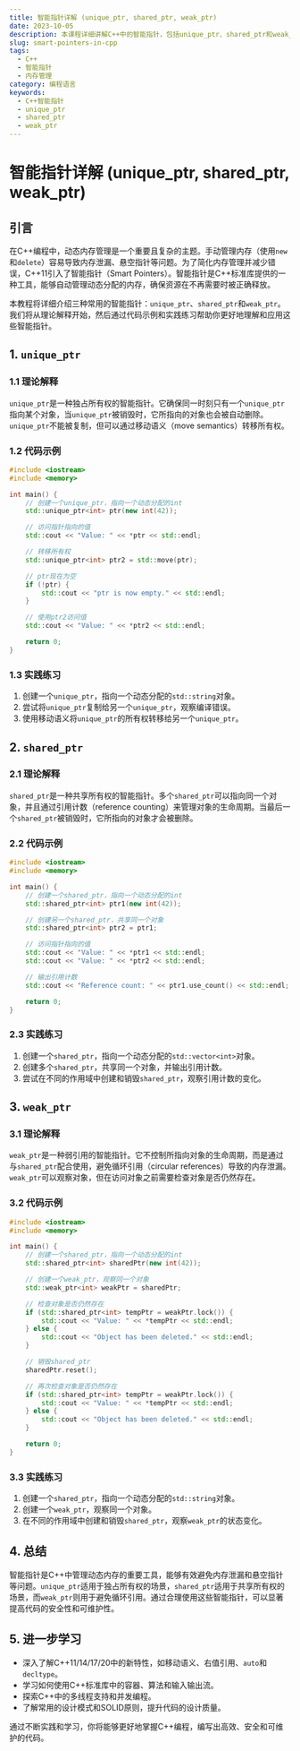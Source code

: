 ```yaml
---
title: 智能指针详解 (unique_ptr, shared_ptr, weak_ptr)
date: 2023-10-05
description: 本课程详细讲解C++中的智能指针，包括unique_ptr、shared_ptr和weak_ptr的使用方法、原理及最佳实践。
slug: smart-pointers-in-cpp
tags:
  - C++
  - 智能指针
  - 内存管理
category: 编程语言
keywords:
  - C++智能指针
  - unique_ptr
  - shared_ptr
  - weak_ptr
---
```


# 智能指针详解 (unique_ptr, shared_ptr, weak_ptr)

## 引言

在C++编程中，动态内存管理是一个重要且复杂的主题。手动管理内存（使用`new`和`delete`）容易导致内存泄漏、悬空指针等问题。为了简化内存管理并减少错误，C++11引入了智能指针（Smart Pointers）。智能指针是C++标准库提供的一种工具，能够自动管理动态分配的内存，确保资源在不再需要时被正确释放。

本教程将详细介绍三种常用的智能指针：`unique_ptr`、`shared_ptr`和`weak_ptr`。我们将从理论解释开始，然后通过代码示例和实践练习帮助你更好地理解和应用这些智能指针。

## 1. `unique_ptr`

### 1.1 理论解释

`unique_ptr`是一种独占所有权的智能指针。它确保同一时刻只有一个`unique_ptr`指向某个对象，当`unique_ptr`被销毁时，它所指向的对象也会被自动删除。`unique_ptr`不能被复制，但可以通过移动语义（move semantics）转移所有权。

### 1.2 代码示例

```cpp
#include <iostream>
#include <memory>

int main() {
    // 创建一个unique_ptr，指向一个动态分配的int
    std::unique_ptr<int> ptr(new int(42));

    // 访问指针指向的值
    std::cout << "Value: " << *ptr << std::endl;

    // 转移所有权
    std::unique_ptr<int> ptr2 = std::move(ptr);

    // ptr现在为空
    if (!ptr) {
        std::cout << "ptr is now empty." << std::endl;
    }

    // 使用ptr2访问值
    std::cout << "Value: " << *ptr2 << std::endl;

    return 0;
}
```

### 1.3 实践练习

1. 创建一个`unique_ptr`，指向一个动态分配的`std::string`对象。
2. 尝试将`unique_ptr`复制给另一个`unique_ptr`，观察编译错误。
3. 使用移动语义将`unique_ptr`的所有权转移给另一个`unique_ptr`。

## 2. `shared_ptr`

### 2.1 理论解释

`shared_ptr`是一种共享所有权的智能指针。多个`shared_ptr`可以指向同一个对象，并且通过引用计数（reference counting）来管理对象的生命周期。当最后一个`shared_ptr`被销毁时，它所指向的对象才会被删除。

### 2.2 代码示例

```cpp
#include <iostream>
#include <memory>

int main() {
    // 创建一个shared_ptr，指向一个动态分配的int
    std::shared_ptr<int> ptr1(new int(42));

    // 创建另一个shared_ptr，共享同一个对象
    std::shared_ptr<int> ptr2 = ptr1;

    // 访问指针指向的值
    std::cout << "Value: " << *ptr1 << std::endl;
    std::cout << "Value: " << *ptr2 << std::endl;

    // 输出引用计数
    std::cout << "Reference count: " << ptr1.use_count() << std::endl;

    return 0;
}
```

### 2.3 实践练习

1. 创建一个`shared_ptr`，指向一个动态分配的`std::vector<int>`对象。
2. 创建多个`shared_ptr`，共享同一个对象，并输出引用计数。
3. 尝试在不同的作用域中创建和销毁`shared_ptr`，观察引用计数的变化。

## 3. `weak_ptr`

### 3.1 理论解释

`weak_ptr`是一种弱引用的智能指针。它不控制所指向对象的生命周期，而是通过与`shared_ptr`配合使用，避免循环引用（circular references）导致的内存泄漏。`weak_ptr`可以观察对象，但在访问对象之前需要检查对象是否仍然存在。

### 3.2 代码示例

```cpp
#include <iostream>
#include <memory>

int main() {
    // 创建一个shared_ptr，指向一个动态分配的int
    std::shared_ptr<int> sharedPtr(new int(42));

    // 创建一个weak_ptr，观察同一个对象
    std::weak_ptr<int> weakPtr = sharedPtr;

    // 检查对象是否仍然存在
    if (std::shared_ptr<int> tempPtr = weakPtr.lock()) {
        std::cout << "Value: " << *tempPtr << std::endl;
    } else {
        std::cout << "Object has been deleted." << std::endl;
    }

    // 销毁shared_ptr
    sharedPtr.reset();

    // 再次检查对象是否仍然存在
    if (std::shared_ptr<int> tempPtr = weakPtr.lock()) {
        std::cout << "Value: " << *tempPtr << std::endl;
    } else {
        std::cout << "Object has been deleted." << std::endl;
    }

    return 0;
}
```

### 3.3 实践练习

1. 创建一个`shared_ptr`，指向一个动态分配的`std::string`对象。
2. 创建一个`weak_ptr`，观察同一个对象。
3. 在不同的作用域中创建和销毁`shared_ptr`，观察`weak_ptr`的状态变化。

## 4. 总结

智能指针是C++中管理动态内存的重要工具，能够有效避免内存泄漏和悬空指针等问题。`unique_ptr`适用于独占所有权的场景，`shared_ptr`适用于共享所有权的场景，而`weak_ptr`则用于避免循环引用。通过合理使用这些智能指针，可以显著提高代码的安全性和可维护性。

## 5. 进一步学习

- 深入了解C++11/14/17/20中的新特性，如移动语义、右值引用、`auto`和`decltype`。
- 学习如何使用C++标准库中的容器、算法和输入输出流。
- 探索C++中的多线程支持和并发编程。
- 了解常用的设计模式和SOLID原则，提升代码的设计质量。

通过不断实践和学习，你将能够更好地掌握C++编程，编写出高效、安全和可维护的代码。